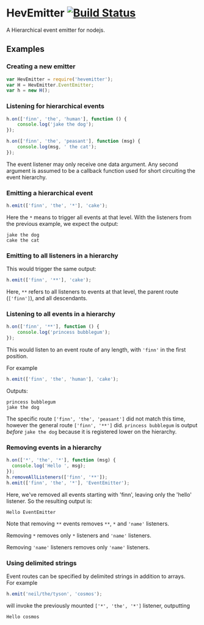 # HevEmitter [![Build Status](http://jenkins.plediii.net:8080/buildStatus/icon?job=hevemitter&build=7)](http://jenkins.plediii.net:8080/job/hevemitter/7/)

A Hierarchical event emitter for nodejs.

## Examples

### Creating a new emitter

```javascript
var HevEmitter = require('hevemitter');
var H = HevEmitter.EventEmitter;
var h = new H();
```

### Listening for hierarchical events

```javascript
h.on(['finn', 'the', 'human'], function () {
    console.log('jake the dog');
});

h.on(['finn', 'the', 'peasant'], function (msg) {
    console.log(msg, ' the cat');
});
```

The event listener may only receive one data argument.  Any second
argument is assumed to be a callback function used for short
circuiting the event hierarchy.

### Emitting a hierarchical event

```javascript
h.emit(['finn', 'the', '*'], 'cake');
```

Here the `*` means to trigger all events at that level.  With the
listeners from the previous example, we expect the output:
```
jake the dog
cake the cat
```

### Emitting to all listeners in a hierarchy

This would trigger the same output:
```javascript
h.emit(['finn', '**'], 'cake');
```
Here, `**` refers to all listeners to events at that level, the parent
route (`['finn']`), and all descendants.


### Listening to all events in a hierarchy
```javascript
h.on(['finn', '**'], function () {
    console.log('princess bubblegum');
});
```
This would listen to an event route of any length, with `'finn'` in the first position.

For example
```javascript
h.emit(['finn', 'the', 'human'], 'cake');
```

Outputs:
```
princess bubblegum
jake the dog
```

The specific route `['finn', 'the', 'peasant']` did not match this
time, however the general route `['finn', '**']` did.  `princess
bubblegum` is output *before* `jake the dog` because it is registered
lower on the hierarchy.

### Removing events in a hierarchy

```javascript
h.on(['*', 'the', '*'], function (msg) {
  console.log('Hello ', msg);
});
h.removeAllListeners(['finn', '**']);
h.emit(['finn', 'the', '*'], 'EventEmitter');
```
Here, we've removed all events starting with 'finn', leaving only the
'hello' listener.  So the resulting output is:
```
Hello EventEmitter
```

Note that removing `**` events removes `**`, `*` and `'name'` listeners.

Removing `*` removes only `*` listeners and `'name'` listeners.

Removing `'name'` listeners removes only `'name'` listeners.

### Using delimited strings
Event routes can be specified by delimited strings in addition to arrays.  
For example
```javascript
h.emit('neil/the/tyson', 'cosmos');
```
will invoke the previously mounted `['*', 'the', '*']` listener, outputting
```
Hello cosmos
```

